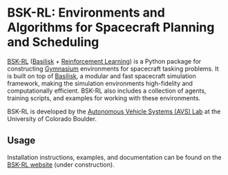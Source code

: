 # BSK-RL: Environments and Algorithms for Spacecraft Planning and Scheduling
[BSK-RL](https://avslab.github.io/bsk_rl/) ([Basilisk](https://hanspeterschaub.info/basilisk) + [Reinforcement Learning](https://en.wikipedia.org/wiki/Reinforcement_learning)) is a Python package for constructing [Gymnasium](https://gymnasium.farama.org/index.html) environments for spacecraft tasking problems. It is built on top of [Basilisk](https://hanspeterschaub.info/basilisk), a modular and fast spacecraft simulation framework, making the simulation environments high-fidelity and computationally efficient. BSK-RL also includes a collection of agents, training scripts, and examples for working with these environments.

BSK-RL is developed by the [Autonomous Vehicle Systems (AVS) Lab](https://hanspeterschaub.info/AVSlab.html) at the University of Colorado Boulder.

## Usage
Installation instructions, examples, and documentation can be found on the [BSK-RL website](https://avslab.github.io/bsk_rl/) (under construction).
